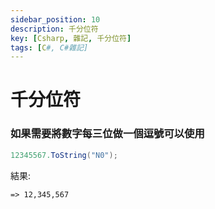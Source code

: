 ```yaml
---
sidebar_position: 10
description: 千分位符
key: [Csharp, 雜記, 千分位符]
tags: [C#, C#雜記]
---
```


# 千分位符
### 如果需要將數字每三位做一個逗號可以使用

```csharp
12345567.ToString("N0");
```

結果:

```text
=> 12,345,567
```
